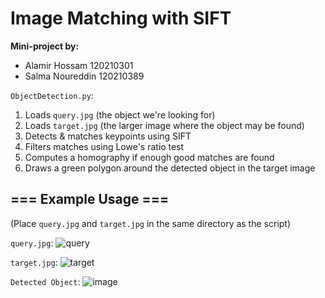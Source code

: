 # Image Matching with SIFT

**Mini-project by:**
* Alamir Hossam 120210301
* Salma Noureddin 120210389

`ObjectDetection.py`:
1. Loads `query.jpg` (the object we're looking for)
2. Loads `target.jpg` (the larger image where the object may be found)
3. Detects & matches keypoints using SIFT
4. Filters matches using Lowe's ratio test
5. Computes a homography if enough good matches are found
6. Draws a green polygon around the detected object in the target image

## === Example Usage ===
(Place `query.jpg` and `target.jpg` in the same directory as the script)

`query.jpg`: ![query](https://github.com/user-attachments/assets/962ace95-8771-4035-b2b8-e20c0c8bea7d)


`target.jpg`: ![target](https://github.com/user-attachments/assets/1cdb7ddc-8592-4a01-8b52-abd7faa11e61)


`Detected Object`: ![image](https://github.com/user-attachments/assets/28d9cd70-abc3-491a-bde4-6e4d95a5bf83)
